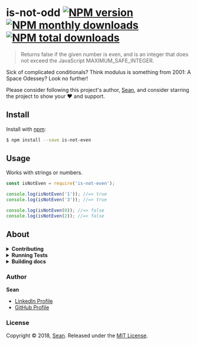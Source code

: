 # is-not-odd [![NPM version](https://img.shields.io/npm/v/is-not-even.svg?style=flat)](https://www.npmjs.com/package/is-not-even) [![NPM monthly downloads](https://img.shields.io/npm/dm/is-not-even.svg?style=flat)](https://npmjs.org/package/is-not-even) [![NPM total downloads](https://img.shields.io/npm/dt/is-not-even.svg?style=flat)](https://npmjs.org/package/is-not-even)

> Returns false if the given number is even, and is an integer that does not exceed the JavaScript MAXIMUM_SAFE_INTEGER.

Sick of complicated conditionals? Think modulus is something from 2001: A Space Odessey? Look no further!

Please consider following this project's author, [Sean](https://github.com/scdales), and consider starring the project to show your :heart: and support.

## Install

Install with [npm](https://www.npmjs.com/):

```sh
$ npm install --save is-not-even
```

## Usage

Works with strings or numbers.

```js
const isNotEven = require('is-not-even');

console.log(isNotEven('1')); //=> true
console.log(isNotEven('3')); //=> true

console.log(isNotEven(0)); //=> false
console.log(isNotEven(2)); //=> false
```

## About

<details>
<summary><strong>Contributing</strong></summary>

Pull requests and stars are always welcome. For bugs and feature requests, [please create an issue](../../issues/new).

</details>

<details>
<summary><strong>Running Tests</strong></summary>

Running and reviewing unit tests is a great way to get familiarized with a library and its API. You can install dependencies and run tests with the following command:

```sh
$ npm install && npm test
```

</details>

<details>
<summary><strong>Building docs</strong></summary>

_(This project's readme.md is generated by [verb](https://github.com/verbose/verb-generate-readme), please don't edit the readme directly. Any changes to the readme must be made in the [.verb.md](.verb.md) readme template.)_

To generate the readme, run the following command:

```sh
$ npm install -g verbose/verb#dev verb-generate-readme && verb
```

</details>

### Author

**Sean**

* [LinkedIn Profile](https://linkedin.com/in/sean-daley-41120498)
* [GitHub Profile](https://github.com/scdales)

### License

Copyright © 2018, [Sean](https://github.com/scdales).
Released under the [MIT License](LICENSE).
